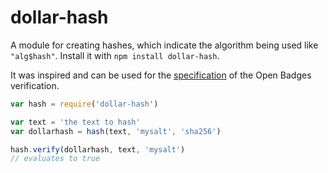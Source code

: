 # dollar-hash
A module for creating hashes, which indicate the algorithm being used like
`"alg$hash"`. Install it with `npm install dollar-hash`.

It was inspired and can be used for the [specification](https://github.com/mozilla/openbadges-specification/blob/master/Assertion/latest.md#primitives) of 
the Open Badges verification.


```js
var hash = require('dollar-hash')

var text = 'the text to hash'
var dollarhash = hash(text, 'mysalt', 'sha256')

hash.verify(dollarhash, text, 'mysalt')
// evaluates to true
```